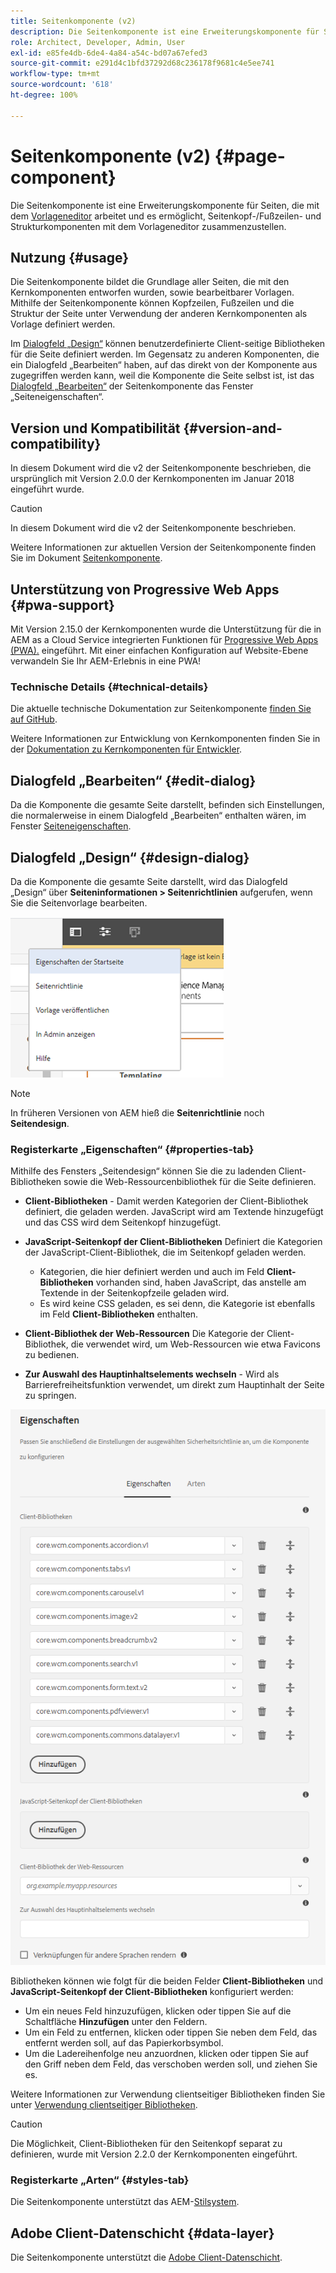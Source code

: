 ```yaml
---
title: Seitenkomponente (v2)
description: Die Seitenkomponente ist eine Erweiterungskomponente für Seiten, die mit dem Vorlageneditor arbeitet und es ermöglicht, Seitenkopf-/Fußzeilen- und Strukturkomponenten mit dem Vorlageneditor zusammenzustellen.
role: Architect, Developer, Admin, User
exl-id: e85fe4db-6de4-4a84-a54c-bd07a67efed3
source-git-commit: e291d4c1bfd37292d68c236178f9681c4e5ee741
workflow-type: tm+mt
source-wordcount: '618'
ht-degree: 100%

---
```


# Seitenkomponente (v2) {#page-component}

Die Seitenkomponente ist eine Erweiterungskomponente für Seiten, die mit dem [Vorlageneditor](https://experienceleague.adobe.com/docs/experience-manager-cloud-service/sites/authoring/features/templates.html?lang=de) arbeitet und es ermöglicht, Seitenkopf-/Fußzeilen- und Strukturkomponenten mit dem Vorlageneditor zusammenzustellen.

## Nutzung {#usage}

Die Seitenkomponente bildet die Grundlage aller Seiten, die mit den Kernkomponenten entworfen wurden, sowie bearbeitbarer Vorlagen. Mithilfe der Seitenkomponente können Kopfzeilen, Fußzeilen und die Struktur der Seite unter Verwendung der anderen Kernkomponenten als Vorlage definiert werden.

Im [Dialogfeld „Design“](#design-dialog) können benutzerdefinierte Client-seitige Bibliotheken für die Seite definiert werden. Im Gegensatz zu anderen Komponenten, die ein Dialogfeld „Bearbeiten“ haben, auf das direkt von der Komponente aus zugegriffen werden kann, weil die Komponente die Seite selbst ist, ist das [Dialogfeld „Bearbeiten“](#edit-dialog) der Seitenkomponente das Fenster „Seiteneigenschaften“.

## Version und Kompatibilität {#version-and-compatibility}

In diesem Dokument wird die v2 der Seitenkomponente beschrieben, die ursprünglich mit Version 2.0.0 der Kernkomponenten im Januar 2018 eingeführt wurde.

>[!CAUTION]
>
>In diesem Dokument wird die v2 der Seitenkomponente beschrieben.
>
>Weitere Informationen zur aktuellen Version der Seitenkomponente finden Sie im Dokument [Seitenkomponente](/help/components/page.md).

## Unterstützung von Progressive Web Apps {#pwa-support}

Mit Version 2.15.0 der Kernkomponenten wurde die Unterstützung für die in AEM as a Cloud Service integrierten Funktionen für [Progressive Web Apps (PWA).](https://experienceleague.adobe.com/docs/experience-manager-cloud-service/sites/authoring/features/enable-pwa.html?lang=de) eingeführt. Mit einer einfachen Konfiguration auf Website-Ebene verwandeln Sie Ihr AEM-Erlebnis in eine PWA!

### Technische Details {#technical-details}

Die aktuelle technische Dokumentation zur Seitenkomponente [finden Sie auf GitHub](https://adobe.com/go/aem_cmp_tech_page_v2_de).

Weitere Informationen zur Entwicklung von Kernkomponenten finden Sie in der [Dokumentation zu Kernkomponenten für Entwickler](/help/developing/overview.md).

## Dialogfeld „Bearbeiten“ {#edit-dialog}

Da die Komponente die gesamte Seite darstellt, befinden sich Einstellungen, die normalerweise in einem Dialogfeld „Bearbeiten“ enthalten wären, im Fenster [Seiteneigenschaften](https://experienceleague.adobe.com/docs/experience-manager-cloud-service/sites/authoring/fundamentals/page-properties.html?lang=de).

## Dialogfeld „Design“ {#design-dialog}

Da die Komponente die gesamte Seite darstellt, wird das Dialogfeld „Design“ über **Seiteninformationen > Seitenrichtlinien** aufgerufen, wenn Sie die Seitenvorlage bearbeiten.

![Seitenrichtlinie](/help/assets/page-policy.png)

>[!NOTE]
>
>In früheren Versionen von AEM hieß die **Seitenrichtlinie** noch **Seitendesign**.

### Registerkarte „Eigenschaften“ {#properties-tab}

Mithilfe des Fensters „Seitendesign“ können Sie die zu ladenden Client-Bibliotheken sowie die Web-Ressourcenbibliothek für die Seite definieren.

* **Client-Bibliotheken** - Damit werden Kategorien der Client-Bibliothek definiert, die geladen werden. JavaScript wird am Textende hinzugefügt und das CSS wird dem Seitenkopf hinzugefügt.
* **JavaScript-Seitenkopf der Client-Bibliotheken**
Definiert die Kategorien der JavaScript-Client-Bibliothek, die im Seitenkopf geladen werden.
   * Kategorien, die hier definiert werden und auch im Feld **Client-Bibliotheken** vorhanden sind, haben JavaScript, das anstelle am Textende in der Seitenkopfzeile geladen wird.
   * Es wird keine CSS geladen, es sei denn, die Kategorie ist ebenfalls im Feld **Client-Bibliotheken** enthalten.

* **Client-Bibliothek der Web-Ressourcen**
Die Kategorie der Client-Bibliothek, die verwendet wird, um Web-Ressourcen wie etwa Favicons zu bedienen.

* **Zur Auswahl des Hauptinhaltselements wechseln** - Wird als Barrierefreiheitsfunktion verwendet, um direkt zum Hauptinhalt der Seite zu springen.

![Dialogfeld „Design“ der Seitenkomponente](/help/assets/page-design.png)

Bibliotheken können wie folgt für die beiden Felder **Client-Bibliotheken** und **JavaScript-Seitenkopf der Client-Bibliotheken** konfiguriert werden:

* Um ein neues Feld hinzuzufügen, klicken oder tippen Sie auf die Schaltfläche **Hinzufügen** unter den Feldern.
* Um ein Feld zu entfernen, klicken oder tippen Sie neben dem Feld, das entfernt werden soll, auf das Papierkorbsymbol.
* Um die Ladereihenfolge neu anzuordnen, klicken oder tippen Sie auf den Griff neben dem Feld, das verschoben werden soll, und ziehen Sie es.

Weitere Informationen zur Verwendung clientseitiger Bibliotheken finden Sie unter [Verwendung clientseitiger Bibliotheken](https://helpx.adobe.com/de/experience-manager/6-5/sites/developing/using/clientlibs.html).

>[!CAUTION]
>
>Die Möglichkeit, Client-Bibliotheken für den Seitenkopf separat zu definieren, wurde mit Version 2.2.0 der Kernkomponenten eingeführt.

### Registerkarte „Arten“ {#styles-tab}

Die Seitenkomponente unterstützt das AEM-[Stilsystem](/help/get-started/authoring.md#component-styling).

## Adobe Client-Datenschicht {#data-layer}

Die Seitenkomponente unterstützt die [Adobe Client-Datenschicht](/help/developing/data-layer/overview.md).
